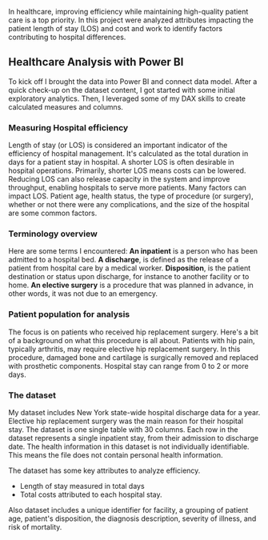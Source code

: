 In healthcare, improving efficiency while maintaining high-quality patient care is a top priority.
In this project were analyzed attributes impacting the patient length of stay (LOS) and cost and work to identify factors contributing to hospital differences. 

## Healthcare Analysis with Power BI
To kick off I brought the data into Power BI and connect data model. 
After a quick check-up on the dataset content, I got started with some initial exploratory analytics. 
Then, I leveraged some of my DAX skills to create calculated measures and columns.

### Measuring Hospital efficiency

Length of stay (or LOS) is considered an important indicator of the efficiency of hospital management. It's calculated as the total duration in days for a patient stay in hospital. A shorter LOS is often desirable in hospital operations. Primarily, shorter LOS means costs can be lowered. Reducing LOS can also release capacity in the system and improve throughput, enabling hospitals to serve more patients. Many factors can impact LOS. Patient age, health status, the type of procedure (or surgery), whether or not there were any complications, and the size of the hospital are some common factors.

### Terminology overview

Here are some terms I encountered: 
<b>An inpatient</b> is a person who has been admitted to a hospital bed.
<b>A discharge</b>, is defined as the release of a patient from hospital care by a medical worker. 
<b>Disposition</b>, is the patient destination or status upon discharge, for instance to another facility or to home. 
<b>An elective surgery</b> is a procedure that was planned in advance, in other words, it was not due to an emergency.
### Patient population for analysis

The focus is on patients who received hip replacement surgery. Here's a bit of a background on what this procedure is all about. Patients with hip pain, typically arthritis, may require elective hip replacement surgery. In this procedure, damaged bone and cartilage is surgically removed and replaced with prosthetic components. Hospital stay can range from 0 to 2 or more days.
###  The dataset

My dataset includes New York state-wide hospital discharge data for a year. Elective hip replacement surgery was the main reason for their hospital stay. The dataset is one single table with 30 columns. Each row in the dataset represents a single inpatient stay, from their admission to discharge date. The health information in this dataset is not individually identifiable. This means the file does not contain personal health information.

<!-- ### Dataset outcome attributes -->

The dataset has some key attributes to analyze efficiency. 
 - Length of stay measured in total days 
 - Total costs attributed to each hospital stay.

<!-- ### Dataset explanatory attributes -->

Also dataset includes a unique identifier for facility, a grouping of patient age, patient's disposition, the diagnosis description, severity of illness, and risk of mortality.


<!-- ## Analyzing Hospital Performance and Benchmarking

Roll up your sleeves and scrub in—it’s time to get operating on some insights! This chapter is all about identifying hospital performance outliers and revealing what attributes most influence length of stay and cost per patient discharge. Along the way, you’ll sharpen your DAX skills by building some more complex measures and calculated tables.

## Creating a dynamic dashboard
In this final chapter, you’ll focus on building your final dashboard into a cohesive and interactive report. You’ll incorporate the HealthStat branding for an appealing display, optimize user-friendly navigation features, and close off by adding a dynamic title. -->
